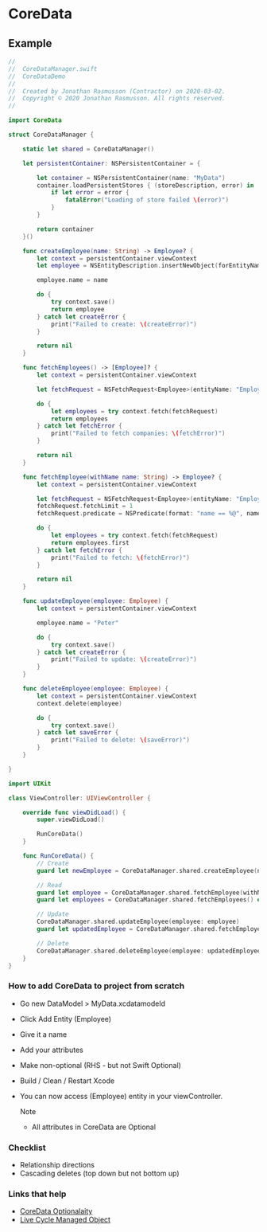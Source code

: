 # CoreData

## Example

```swift
//
//  CoreDataManager.swift
//  CoreDataDemo
//
//  Created by Jonathan Rasmusson (Contractor) on 2020-03-02.
//  Copyright © 2020 Jonathan Rasmusson. All rights reserved.
//

import CoreData

struct CoreDataManager {

    static let shared = CoreDataManager()

    let persistentContainer: NSPersistentContainer = {

        let container = NSPersistentContainer(name: "MyData")
        container.loadPersistentStores { (storeDescription, error) in
            if let error = error {
                fatalError("Loading of store failed \(error)")
            }
        }

        return container
    }()

    func createEmployee(name: String) -> Employee? {
        let context = persistentContainer.viewContext
        let employee = NSEntityDescription.insertNewObject(forEntityName: "Employee", into: context) as! Employee

        employee.name = name

        do {
            try context.save()
            return employee
        } catch let createError {
            print("Failed to create: \(createError)")
        }

        return nil
    }

    func fetchEmployees() -> [Employee]? {
        let context = persistentContainer.viewContext

        let fetchRequest = NSFetchRequest<Employee>(entityName: "Employee")

        do {
            let employees = try context.fetch(fetchRequest)
            return employees
        } catch let fetchError {
            print("Failed to fetch companies: \(fetchError)")
        }

        return nil
    }

    func fetchEmployee(withName name: String) -> Employee? {
        let context = persistentContainer.viewContext

        let fetchRequest = NSFetchRequest<Employee>(entityName: "Employee")
        fetchRequest.fetchLimit = 1
        fetchRequest.predicate = NSPredicate(format: "name == %@", name)

        do {
            let employees = try context.fetch(fetchRequest)
            return employees.first
        } catch let fetchError {
            print("Failed to fetch: \(fetchError)")
        }

        return nil
    }

    func updateEmployee(employee: Employee) {
        let context = persistentContainer.viewContext

        employee.name = "Peter"

        do {
            try context.save()
        } catch let createError {
            print("Failed to update: \(createError)")
        }
    }

    func deleteEmployee(employee: Employee) {
        let context = persistentContainer.viewContext
        context.delete(employee)

        do {
            try context.save()
        } catch let saveError {
            print("Failed to delete: \(saveError)")
        }
    }

}
```

```swift
import UIKit

class ViewController: UIViewController {

    override func viewDidLoad() {
        super.viewDidLoad()

        RunCoreData()
    }

    func RunCoreData() {
        // Create
        guard let newEmployee = CoreDataManager.shared.createEmployee(name: "Jon") else { return }

        // Read
        guard let employee = CoreDataManager.shared.fetchEmployee(withName: "Jon") else { return }
        guard let employees = CoreDataManager.shared.fetchEmployees() else { return }

        // Update
        CoreDataManager.shared.updateEmployee(employee: employee)
        guard let updatedEmployee = CoreDataManager.shared.fetchEmployee(withName: "Jon") else { return }

        // Delete
        CoreDataManager.shared.deleteEmployee(employee: updatedEmployee)
    }
}
```

### How to add CoreData to project from scratch

- Go new DataModel > MyData.xcdatamodeld
- Click Add Entity (Employee)
- Give it a name
- Add your attributes
- Make non-optional (RHS - but not Swift Optional)
- Build / Clean / Restart Xcode
- You can now access (Employee) entity in your viewController.

    Note
     - All attributes in CoreData are Optional


### Checklist

- Relationship directions
- Cascading deletes (top down but not bottom up)

### Links that help

- [CoreData Optionalaity](https://developer.apple.com/documentation/coredata/modeling_data/configuring_attributes?language=objc)
- [Live Cycle Managed Object](https://developer.apple.com/library/archive/documentation/Cocoa/Conceptual/CoreData/LifeofaManagedObject.html)
